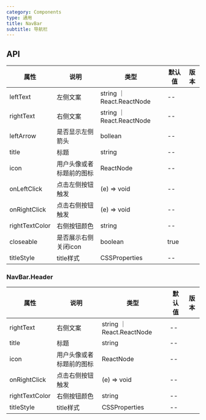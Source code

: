 ```yaml
---
category: Components
type: 通用
title: NavBar
subtitle: 导航栏
---
```


## API
| 属性 | 说明 | 类型 | 默认值 | 版本 |
| --- | --- | --- | --- | --- |
|leftText|左侧文案|string ｜ React.ReactNode |--|  |
|rightText|右侧文案 | string ｜ React.ReactNode|--|
|leftArrow|是否显示左侧箭头|bollean|--|   |
|title|标题|string|--|  |
|icon|用户头像或者标题前的图标| ReactNode |--|  |
|onLeftClick|点击左侧按钮触发|(e) => void|--|  |
|onRightClick|点击右侧按钮触发|(e) => void | --|   |
|rightTextColor|右侧按钮颜色| string|--|   |
|closeable|是否展示右侧关闭icon|boolean|true|
|titleStyle| title样式|CSSProperties|--|

### NavBar.Header
| 属性 | 说明 | 类型 | 默认值 | 版本 |
| --- | --- | --- | --- | --- |
|rightText|右侧文案 | string ｜ React.ReactNode|--|
|title|标题|string|--|  |
|icon|用户头像或者标题前的图标| ReactNode |--|  |
|onRightClick|点击右侧按钮触发|(e) => void | --|   |
|rightTextColor|右侧按钮颜色| string|--|   |
|titleStyle| title样式|CSSProperties|--|